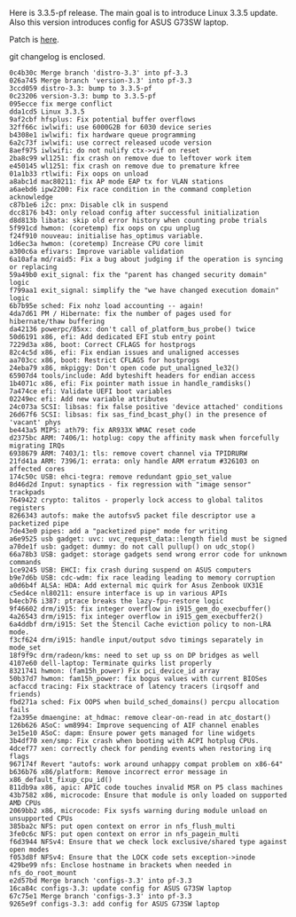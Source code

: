 Here is 3.3.5-pf release. The main goal is to introduce Linux 3.3.5 update. Also this version introduces config for ASUS G73SW laptop.  
  
Patch is [here](http://pf.natalenko.name/sources/3.3/patch-3.3.5-pf.bz2).  
  
git changelog is enclosed.  
  

    
    
    0c4b30c Merge branch 'distro-3.3' into pf-3.3  
    026a745 Merge branch 'version-3.3' into pf-3.3  
    3ccd059 distro-3.3: bump to 3.3.5-pf  
    0c23206 version-3.3: bump to 3.3.5-pf  
    095ecce fix merge conflict  
    dda1cd5 Linux 3.3.5  
    9af2cbf hfsplus: Fix potential buffer overflows  
    32ff66c iwlwifi: use 6000G2B for 6030 device series  
    b4308e1 iwlwifi: fix hardware queue programming  
    6a2c73f iwlwifi: use correct released ucode version  
    8aef975 iwlwifi: do not nulify ctx->vif on reset  
    2ba8c99 wl1251: fix crash on remove due to leftover work item  
    e450145 wl1251: fix crash on remove due to premature kfree  
    01a1b33 rtlwifi: Fix oops on unload  
    a8abc1d mac80211: fix AP mode EAP tx for VLAN stations  
    a6aebd6 ipw2200: Fix race condition in the command completion acknowledge  
    c87b1e6 i2c: pnx: Disable clk in suspend  
    dcc8176 b43: only reload config after successful initialization  
    d8d813b libata: skip old error history when counting probe trials  
    5f991cd hwmon: (coretemp) fix oops on cpu unplug  
    f24f910 nouveau: initialise has_optimus variable.  
    1d6ec3a hwmon: (coretemp) Increase CPU core limit  
    a300c6a efivars: Improve variable validation  
    6a10afa md/raid5: Fix a bug about judging if the operation is syncing or replacing  
    59a49b0 exit_signal: fix the "parent has changed security domain" logic  
    f799aa1 exit_signal: simplify the "we have changed execution domain" logic  
    6b7b95e sched: Fix nohz load accounting -- again!  
    4da7d61 PM / Hibernate: fix the number of pages used for hibernate/thaw buffering  
    da42136 powerpc/85xx: don't call of_platform_bus_probe() twice  
    50d6191 x86, efi: Add dedicated EFI stub entry point  
    7229d3a x86, boot: Correct CFLAGS for hostprogs  
    82c4c5d x86, efi: Fix endian issues and unaligned accesses  
    aa703cc x86, boot: Restrict CFLAGS for hostprogs  
    24eba79 x86, mkpiggy: Don't open code put_unaligned_le32()  
    65907d4 tools/include: Add byteshift headers for endian access  
    1b4071c x86, efi: Fix pointer math issue in handle_ramdisks()  
    7a474ce efi: Validate UEFI boot variables  
    02249ec efi: Add new variable attributes  
    24c073a SCSI: libsas: fix false positive 'device attached' conditions  
    26d67f6 SCSI: libsas: fix sas_find_bcast_phy() in the presence of 'vacant' phys  
    be443a5 MIPS: ath79: fix AR933X WMAC reset code  
    d2375bc ARM: 7406/1: hotplug: copy the affinity mask when forcefully migrating IRQs  
    6938679 ARM: 7403/1: tls: remove covert channel via TPIDRURW  
    21fd41a ARM: 7396/1: errata: only handle ARM erratum #326103 on affected cores  
    174c50c USB: ehci-tegra: remove redundant gpio_set_value  
    8d46d2d Input: synaptics - fix regression with "image sensor" trackpads  
    7649422 crypto: talitos - properly lock access to global talitos registers  
    8266343 autofs: make the autofsv5 packet file descriptor use a packetized pipe  
    7de43e0 pipes: add a "packetized pipe" mode for writing  
    a6e9525 usb gadget: uvc: uvc_request_data::length field must be signed  
    a70de1f usb: gadget: dummy: do not call pullup() on udc_stop()  
    66a78b3 USB: gadget: storage gadgets send wrong error code for unknown commands  
    1ce9245 USB: EHCI: fix crash during suspend on ASUS computers  
    b9e7d6b USB: cdc-wdm: fix race leading leading to memory corruption  
    a0d6b4f ALSA: HDA: Add external mic quirk for Asus Zenbook UX31E  
    c5ed4ce nl80211: ensure interface is up in various APIs  
    b4ecb76 i387: ptrace breaks the lazy-fpu-restore logic  
    9f46602 drm/i915: fix integer overflow in i915_gem_do_execbuffer()  
    4a26543 drm/i915: fix integer overflow in i915_gem_execbuffer2()  
    6a4ddbf drm/i915: Set the Stencil Cache eviction policy to non-LRA mode.  
    f3cf624 drm/i915: handle input/output sdvo timings separately in mode_set  
    18f9f9c drm/radeon/kms: need to set up ss on DP bridges as well  
    4107e60 dell-laptop: Terminate quirks list properly  
    8321741 hwmon: (fam15h_power) Fix pci_device_id array  
    50b37d7 hwmon: fam15h_power: fix bogus values with current BIOSes  
    acfaccd tracing: Fix stacktrace of latency tracers (irqsoff and friends)  
    fbd271a sched: Fix OOPS when build_sched_domains() percpu allocation fails  
    f2a395e dmaengine: at_hdmac: remove clear-on-read in atc_dostart()  
    126b626 ASoC: wm8994: Improve sequencing of AIF channel enables  
    3e15e10 ASoC: dapm: Ensure power gets managed for line widgets  
    3b4df70 xen/smp: Fix crash when booting with ACPI hotplug CPUs.  
    4dcef77 xen: correctly check for pending events when restoring irq flags  
    967174f Revert "autofs: work around unhappy compat problem on x86-64"  
    b636b76 x86/platform: Remove incorrect error message in x86_default_fixup_cpu_id()  
    811db9a x86, apic: APIC code touches invalid MSR on P5 class machines  
    43b7582 x86, microcode: Ensure that module is only loaded on supported AMD CPUs  
    2069bb2 x86, microcode: Fix sysfs warning during module unload on unsupported CPUs  
    385ba2c NFS: put open context on error in nfs_flush_multi  
    3fe0c6c NFS: put open context on error in nfs_pagein_multi  
    f6d3944 NFSv4: Ensure that we check lock exclusive/shared type against open modes  
    f053d8f NFSv4: Ensure that the LOCK code sets exception->inode  
    429be99 nfs: Enclose hostname in brackets when needed in nfs_do_root_mount  
    e2d57bd Merge branch 'configs-3.3' into pf-3.3  
    16ca84c configs-3.3: update config for ASUS G73SW laptop  
    67c75e1 Merge branch 'configs-3.3' into pf-3.3  
    9265e9f configs-3.3: add config for ASUS G73SW laptop  
    
